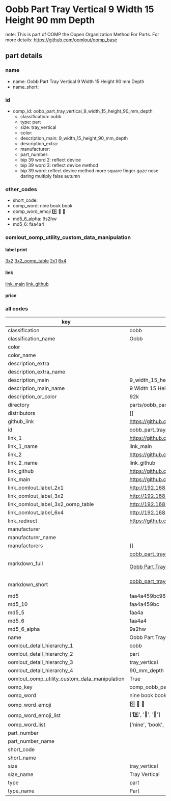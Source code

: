 # Oobb Part Tray Vertical 9 Width 15 Height 90 mm Depth  

note: This is part of OOMP the Oopen Organization Method For Parts. For more details: https://github.com/oomlout/oomp_base

##  part details
  







### name
* name: Oobb Part Tray Vertical 9 Width 15 Height 90 mm Depth
* name_short: 
### id
* oomp_id: oobb_part_tray_vertical_9_width_15_height_90_mm_depth
  * classification: oobb
  * type: part
  * size: tray_vertical
  * color: 
  * description_main: 9_width_15_height_90_mm_depth
  * description_extra: 
  * manufacturer: 
  * part_number: 
  * bip 39 word 2: reflect device
  * bip 39 word 3: reflect device method
  * bip 39 word: reflect device method more square finger gaze nose daring multiply false autumn

### other_codes
* short_code: 
* oomp_word: nine book book
* oomp_word_emoji :nine: :book: :book:
* md5_6_alpha: 9s2hw
* md5_6: faa4a4






### oomlout_oomp_utility_custom_data_manipulation
#### label print
[3x2](http://192.168.1.245:1112/?label=oomp%209s2hw)
[3x2_oomp_table](http://192.168.1.108:1112/?label=oomp%209s2hw)
[2x1](http://192.168.1.242:1112/?label=oomp%209s2hw)
[6x4](http://192.168.1.55:1112/?label=oomp%209s2hw)    

#### link

[link_main](https://github.com/oomlout/oomlout_oomp_version_1_messy/tree/main/parts/oobb_part_tray_vertical_9_width_15_height_90_mm_depth) [link_github](https://github.com/oomlout/oomlout_oomp_version_1_messy/tree/main/parts/oobb_part_tray_vertical_9_width_15_height_90_mm_depth)                             

#### price







### all codes 
| key | value |  
| --- | --- |  
| classification | oobb |  
| classification_name | Oobb |  
| color |  |  
| color_name |  |  
| description_extra |  |  
| description_extra_name |  |  
| description_main | 9_width_15_height_90_mm_depth |  
| description_main_name | 9 Width 15 Height 90 mm Depth |  
| description_or_color | 92k |  
| directory | parts/oobb_part_tray_vertical_9_width_15_height_90_mm_depth |  
| distributors | [] |  
| github_link | https://github.com/oomlout/oomlout_oomp_part_src/tree/main/parts/oobb_part_tray_vertical_9_width_15_height_90_mm_depth |  
| id | oobb_part_tray_vertical_9_width_15_height_90_mm_depth |  
| link_1 | https://github.com/oomlout/oomlout_oomp_version_1_messy/tree/main/parts/oobb_part_tray_vertical_9_width_15_height_90_mm_depth |  
| link_1_name | link_main |  
| link_2 | https://github.com/oomlout/oomlout_oomp_version_1_messy/tree/main/parts/oobb_part_tray_vertical_9_width_15_height_90_mm_depth |  
| link_2_name | link_github |  
| link_github | https://github.com/oomlout/oomlout_oomp_version_1_messy/tree/main/parts/oobb_part_tray_vertical_9_width_15_height_90_mm_depth |  
| link_main | https://github.com/oomlout/oomlout_oomp_version_1_messy/tree/main/parts/oobb_part_tray_vertical_9_width_15_height_90_mm_depth |  
| link_oomlout_label_2x1 | http://192.168.1.242:1112/?label=oomp%209s2hw |  
| link_oomlout_label_3x2 | http://192.168.1.245:1112/?label=oomp%209s2hw |  
| link_oomlout_label_3x2_oomp_table | http://192.168.1.108:1112/?label=oomp%209s2hw |  
| link_oomlout_label_6x4 | http://192.168.1.55:1112/?label=oomp%209s2hw |  
| link_redirect | https://github.com/oomlout/oomlout_oomp_version_1_messy/tree/main/parts/oobb_part_tray_vertical_9_width_15_height_90_mm_depth |  
| manufacturer |  |  
| manufacturer_name |  |  
| manufacturers | [] |  
| markdown_full | [oobb_part_tray_vertical_9_width_15_height_90_mm_depth](none)<br>[](none)<br>[Oobb Part Tray Vertical 9 Width 15 Height 90 Mm Depth](none)<br><br> |  
| markdown_short | [oobb_part_tray_vertical_9_width_15_height_90_mm_depth](none)<br><br> |  
| md5 | faa4a459bc966c155be9b8fd184f2da1 |  
| md5_10 | faa4a459bc |  
| md5_5 | faa4a |  
| md5_6 | faa4a4 |  
| md5_6_alpha | 9s2hw |  
| name | Oobb Part Tray Vertical 9 Width 15 Height 90 mm Depth |  
| oomlout_detail_hierarchy_1 | oobb |  
| oomlout_detail_hierarchy_2 | part |  
| oomlout_detail_hierarchy_3 | tray_vertical |  
| oomlout_detail_hierarchy_4 | 90_mm_depth |  
| oomlout_oomp_utility_custom_data_manipulation | True |  
| oomp_key | oomp_oobb_part_tray_vertical_9_width_15_height_90_mm_depth |  
| oomp_word | nine book book |  
| oomp_word_emoji | :nine: :book: :book: |  
| oomp_word_emoji_list | [':nine:', ':book:', ':book:'] |  
| oomp_word_list | ['nine', 'book', 'book'] |  
| part_number |  |  
| part_number_name |  |  
| short_code |  |  
| short_name |  |  
| size | tray_vertical |  
| size_name | Tray Vertical |  
| type | part |  
| type_name | Part |  
